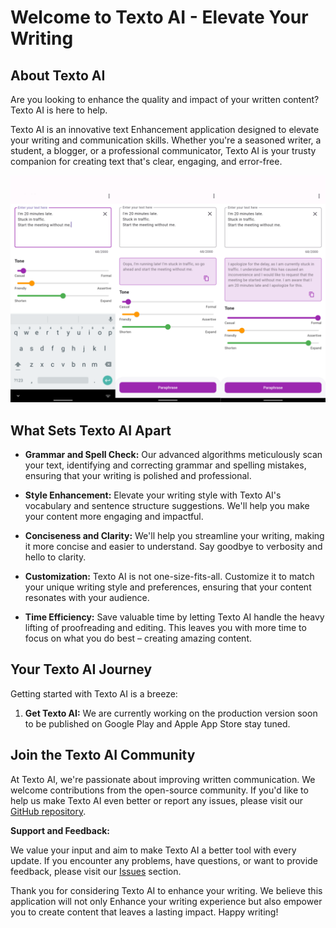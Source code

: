 # Welcome to Texto AI - Elevate Your Writing

## About Texto AI

Are you looking to enhance the quality and impact of your written content? Texto AI is here to help. 

Texto AI is an innovative text Enhancement application designed to elevate your writing and communication skills. Whether you're a seasoned writer, a student, a blogger, or a professional communicator, Texto AI is your trusty companion for creating text that's clear, engaging, and error-free.

![Texto AI Screenshot](/assetsimg/one.png)

## What Sets Texto AI Apart

- **Grammar and Spell Check:** Our advanced algorithms meticulously scan your text, identifying and correcting grammar and spelling mistakes, ensuring that your writing is polished and professional.

- **Style Enhancement:** Elevate your writing style with Texto AI's vocabulary and sentence structure suggestions. We'll help you make your content more engaging and impactful.

- **Conciseness and Clarity:** We'll help you streamline your writing, making it more concise and easier to understand. Say goodbye to verbosity and hello to clarity.

- **Customization:** Texto AI is not one-size-fits-all. Customize it to match your unique writing style and preferences, ensuring that your content resonates with your audience.

- **Time Efficiency:** Save valuable time by letting Texto AI handle the heavy lifting of proofreading and editing. This leaves you with more time to focus on what you do best – creating amazing content.

## Your Texto AI Journey

Getting started with Texto AI is a breeze:

1. **Get Texto AI:** We are currently working on the production version soon to be published on Google Play and Apple App Store stay tuned.



## Join the Texto AI Community

At Texto AI, we're passionate about improving written communication. We welcome contributions from the open-source community. If you'd like to help us make Texto AI even better or report any issues, please visit our [GitHub repository](https://github.com/yourusername/texto-ai). 

**Support and Feedback:**

We value your input and aim to make Texto AI a better tool with every update. If you encounter any problems, have questions, or want to provide feedback, please visit our [Issues](https://github.com/yourusername/texto-ai/issues) section.

Thank you for considering Texto AI to enhance your writing. We believe this application will not only Enhance your writing experience but also empower you to create content that leaves a lasting impact. Happy writing!
